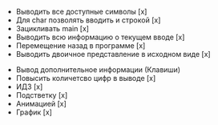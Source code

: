 - Выводить все доступные символы [x]
- Для char позволять вводить и строкой [x]
- Зацикливать main [x]
- Выводить всю информацию о текущем вводе [x]
- Перемещение назад в программе [x]
- Выводить двоичное представление в исходном виде [x]

* Вывод дополнительное информации (Клавиши)
* Повысить количетсво цифр в выводе [x]
* ИДЗ [x]
* Подстветку [x]
* Анимацией [x]
* График [x]
